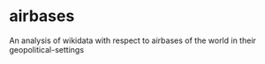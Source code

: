 # airbases
An analysis of wikidata with respect to airbases of the world in their geopolitical-settings
